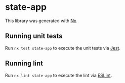 # state-app

This library was generated with [Nx](https://nx.dev).

## Running unit tests

Run `nx test state-app` to execute the unit tests via [Jest](https://jestjs.io).

## Running lint

Run `nx lint state-app` to execute the lint via [ESLint](https://eslint.org/).
